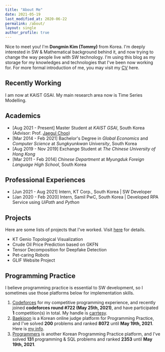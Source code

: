 ```yaml
---
title: "About Me"
date: 2021-05-19
last_modified_at: 2020-06-22
permalink: /about/
layout: single
author_profile: true
---
```


Nice to meet you! I'm **Dongmin Kim (Tommy)** from Korea. I'm deeply interested in SW & Mathematical background behind it, and now trying to change the way people live with SW technology. I'm using this blog as my storage for my knowledges and technologies that I've been now working for. For more formal introduction of me, you may visit my [CV](https://drive.google.com/file/d/1o-3GNMB16lOr8WuARJjQXGQITxlRkk7_/view?usp=sharing) here.



## Recently Working

I am now at KAIST GSAI. My main research area now is Time Series Modelling. 



## Academics

- [Aug 2021 - Present] Master Student at *KAIST GSAI*, South Korea (Advisor: Prof. [Jaegul Choo](https://sites.google.com/site/jaegulchoo/))
- [Mar 2014 - Feb 2021] Bachelor's Degree in *Global Economics* and *Computer Science* at *Sungkyunkwan University*, South Korea
- [Aug 2019 - Nov 2019] Exchange Student at *The Chinese University of Hong Kong*
- [Mar 2011 - Feb 2014] *Chinese Department* at *Myungduk Foreign Language High School*, South Korea



## Professional Experiences

- [Jun 2021 - Aug 2021] Intern, KT Corp., South Korea \| SW Developer  
- [Jan 2020 - Feb 2020] Intern, Samil PwC, South Korea \| Developed RPA Service using *UiPath* and *Python*



## Projects

Here are some lists of projects that I've worked. Visit [here](https://dongminkim0220.github.io/projects/) for details.

- KT Genio Topological Visualization
- Crude Oil Price Prediction based on GKFN
- Tensor Decomposition for Deepfake Detection
- Pet-caring Robots
- GLIF Website Project



## Programming Practice

I believe programming practice is essential to SW development, so I sometimes use those platforms below for implementation skills.

1. [Codeforces](https://codeforces.com/) for my competitive programming experience, and recently joined **codeforces round #722 (May 25th, 2021)**, and have participated **1** competition(s) in total. My handle is [carrtesy](https://codeforces.com/profile/carrtesy).
2. [Baekjoon](https://www.acmicpc.net/) is a Korean online judge platform for Programming Practice, and I've solved **200** problems and ranked **8072** until **May 19th, 2021**. Here is [my info](https://www.acmicpc.net/user/ehdals56).
3. [Programmers](https://programmers.co.kr/) is another Korean Programming Practice platform, and I've solved **131** programming & SQL problems and ranked **2353** until **May 19th, 2021**.

